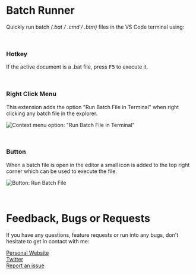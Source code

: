 # Batch Runner

Quickly run batch *(.bat / .cmd / .btm)* files in the VS Code terminal using:

<br>

### Hotkey
If the active document is a .bat file, press <kbd>F5</kbd> to execute it.

<br>

### Right Click Menu
This extension adds the option "Run Batch File in Terminal" when right clicking any batch file in the explorer.

![Context menu option: "Run Batch File in Terminal"](https://github.com/nils-soderman/vscode-batch-runner/blob/main/media/demo/demo-context-menu.jpg?raw=true)


<br>

### Button
When a batch file is open in the editor a small icon is added to the top right corner which can be used to execute the file.

![Button: Run Batch File](https://github.com/nils-soderman/vscode-batch-runner/blob/main/media/demo/demo-exec-button.jpg?raw=true)

<br>

# Feedback, Bugs or Requests

If you have any questions, feature requests or run into any bugs, don't hesitate to get in contact with me:

[Personal Website](https://nilssoderman.com)<br>
[Twitter](https://twitter.com/nilssoderman "@nilssoderman")<br>
[Report an issue](https://github.com/nils-soderman/vscode-batch-runner/issues "Report a bug on the GitHub repository")
